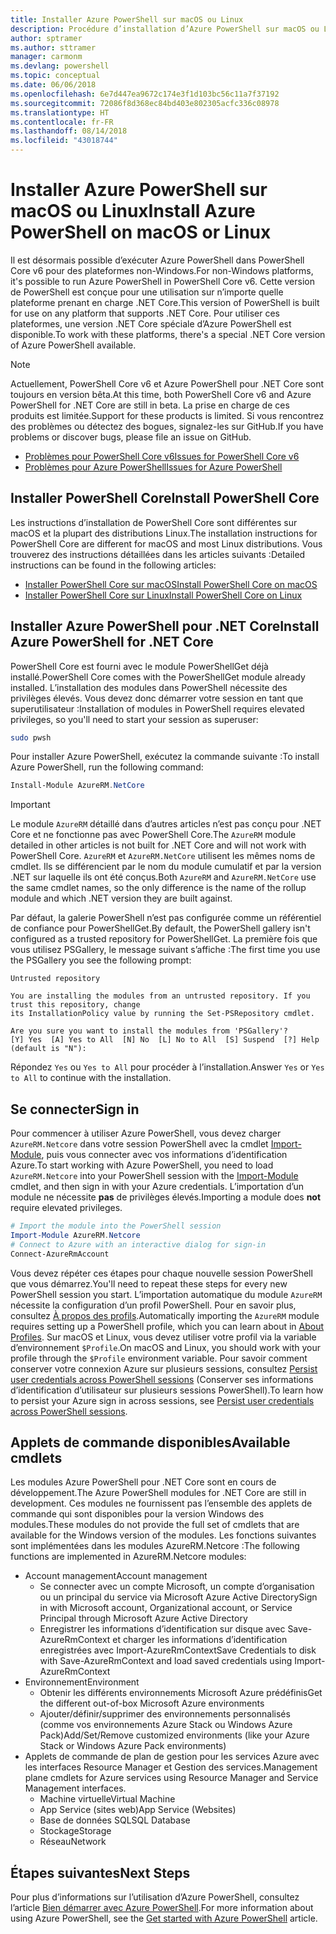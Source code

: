 ```yaml
---
title: Installer Azure PowerShell sur macOS ou Linux
description: Procédure d’installation d’Azure PowerShell sur macOS ou Linux.
author: sptramer
ms.author: sttramer
manager: carmonm
ms.devlang: powershell
ms.topic: conceptual
ms.date: 06/06/2018
ms.openlocfilehash: 6e7d447ea9672c174e3f1d103bc56c11a7f37192
ms.sourcegitcommit: 72086f8d368ec84bd403e802305acfc336c08978
ms.translationtype: HT
ms.contentlocale: fr-FR
ms.lasthandoff: 08/14/2018
ms.locfileid: "43018744"
---
```

# <a name="install-azure-powershell-on-macos-or-linux"></a><span data-ttu-id="fd4b8-103">Installer Azure PowerShell sur macOS ou Linux</span><span class="sxs-lookup"><span data-stu-id="fd4b8-103">Install Azure PowerShell on macOS or Linux</span></span>

<span data-ttu-id="fd4b8-104">Il est désormais possible d’exécuter Azure PowerShell dans PowerShell Core v6 pour des plateformes non-Windows.</span><span class="sxs-lookup"><span data-stu-id="fd4b8-104">For non-Windows platforms, it's possible to run Azure PowerShell in PowerShell Core v6.</span></span> <span data-ttu-id="fd4b8-105">Cette version de PowerShell est conçue pour une utilisation sur n’importe quelle plateforme prenant en charge .NET Core.</span><span class="sxs-lookup"><span data-stu-id="fd4b8-105">This version of PowerShell is built for use on any platform that supports .NET Core.</span></span> <span data-ttu-id="fd4b8-106">Pour utiliser ces plateformes, une version .NET Core spéciale d’Azure PowerShell est disponible.</span><span class="sxs-lookup"><span data-stu-id="fd4b8-106">To work with these platforms, there's a special .NET Core version of Azure PowerShell available.</span></span>

> [!NOTE]
> <span data-ttu-id="fd4b8-107">Actuellement, PowerShell Core v6 et Azure PowerShell pour .NET Core sont toujours en version bêta.</span><span class="sxs-lookup"><span data-stu-id="fd4b8-107">At this time, both PowerShell Core v6 and Azure PowerShell for .NET Core are still in beta.</span></span>
> <span data-ttu-id="fd4b8-108">La prise en charge de ces produits est limitée.</span><span class="sxs-lookup"><span data-stu-id="fd4b8-108">Support for these products is limited.</span></span> <span data-ttu-id="fd4b8-109">Si vous rencontrez des problèmes ou détectez des bogues, signalez-les sur GitHub.</span><span class="sxs-lookup"><span data-stu-id="fd4b8-109">If you have problems or discover bugs, please file an issue on GitHub.</span></span>
>
> * [<span data-ttu-id="fd4b8-110">Problèmes pour PowerShell Core v6</span><span class="sxs-lookup"><span data-stu-id="fd4b8-110">Issues for PowerShell Core v6</span></span>](https://github.com/PowerShell/PowerShell/issues)
> * [<span data-ttu-id="fd4b8-111">Problèmes pour Azure PowerShell</span><span class="sxs-lookup"><span data-stu-id="fd4b8-111">Issues for Azure PowerShell</span></span>](https://github.com/azure/azure-docs-powershell/issues)

## <a name="install-powershell-core"></a><span data-ttu-id="fd4b8-112">Installer PowerShell Core</span><span class="sxs-lookup"><span data-stu-id="fd4b8-112">Install PowerShell Core</span></span>

<span data-ttu-id="fd4b8-113">Les instructions d’installation de PowerShell Core sont différentes sur macOS et la plupart des distributions Linux.</span><span class="sxs-lookup"><span data-stu-id="fd4b8-113">The installation instructions for PowerShell Core are different for macOS and most Linux distributions.</span></span>
<span data-ttu-id="fd4b8-114">Vous trouverez des instructions détaillées dans les articles suivants :</span><span class="sxs-lookup"><span data-stu-id="fd4b8-114">Detailed instructions can be found in the following articles:</span></span>

* [<span data-ttu-id="fd4b8-115">Installer PowerShell Core sur macOS</span><span class="sxs-lookup"><span data-stu-id="fd4b8-115">Install PowerShell Core on macOS</span></span>](/powershell/scripting/setup/installing-powershell-core-on-macos)
* [<span data-ttu-id="fd4b8-116">Installer PowerShell Core sur Linux</span><span class="sxs-lookup"><span data-stu-id="fd4b8-116">Install PowerShell Core on Linux</span></span>](/powershell/scripting/setup/installing-powershell-core-on-linux)

## <a name="install-azure-powershell-for-net-core"></a><span data-ttu-id="fd4b8-117">Installer Azure PowerShell pour .NET Core</span><span class="sxs-lookup"><span data-stu-id="fd4b8-117">Install Azure PowerShell for .NET Core</span></span>

<span data-ttu-id="fd4b8-118">PowerShell Core est fourni avec le module PowerShellGet déjà installé.</span><span class="sxs-lookup"><span data-stu-id="fd4b8-118">PowerShell Core comes with the PowerShellGet module already installed.</span></span> <span data-ttu-id="fd4b8-119">L’installation des modules dans PowerShell nécessite des privilèges élevés. Vous devez donc démarrer votre session en tant que superutilisateur :</span><span class="sxs-lookup"><span data-stu-id="fd4b8-119">Installation of modules in PowerShell requires elevated privileges, so you'll need to start your session as superuser:</span></span>

```bash
sudo pwsh
```

<span data-ttu-id="fd4b8-120">Pour installer Azure PowerShell, exécutez la commande suivante :</span><span class="sxs-lookup"><span data-stu-id="fd4b8-120">To install Azure PowerShell, run the following command:</span></span>

```powershell
Install-Module AzureRM.NetCore
```

> [!IMPORTANT]
> <span data-ttu-id="fd4b8-121">Le module `AzureRM` détaillé dans d’autres articles n’est pas conçu pour .NET Core et ne fonctionne pas avec PowerShell Core.</span><span class="sxs-lookup"><span data-stu-id="fd4b8-121">The `AzureRM` module detailed in other articles is not built for .NET Core and will not work with PowerShell Core.</span></span> <span data-ttu-id="fd4b8-122">`AzureRM` et `AzureRM.NetCore` utilisent les mêmes noms de cmdlet. Ils se différencient par le nom du module cumulatif et par la version .NET sur laquelle ils ont été conçus.</span><span class="sxs-lookup"><span data-stu-id="fd4b8-122">Both `AzureRM` and `AzureRM.NetCore` use the same cmdlet names, so the only difference is the name of the rollup module and which .NET version they are built against.</span></span>

<span data-ttu-id="fd4b8-123">Par défaut, la galerie PowerShell n’est pas configurée comme un référentiel de confiance pour PowerShellGet.</span><span class="sxs-lookup"><span data-stu-id="fd4b8-123">By default, the PowerShell gallery isn't configured as a trusted repository for PowerShellGet.</span></span> <span data-ttu-id="fd4b8-124">La première fois que vous utilisez PSGallery, le message suivant s’affiche :</span><span class="sxs-lookup"><span data-stu-id="fd4b8-124">The first time you use the PSGallery you see the following prompt:</span></span>

```output
Untrusted repository

You are installing the modules from an untrusted repository. If you trust this repository, change
its InstallationPolicy value by running the Set-PSRepository cmdlet.

Are you sure you want to install the modules from 'PSGallery'?
[Y] Yes  [A] Yes to All  [N] No  [L] No to All  [S] Suspend  [?] Help (default is "N"):
```

<span data-ttu-id="fd4b8-125">Répondez `Yes` ou `Yes to All` pour procéder à l’installation.</span><span class="sxs-lookup"><span data-stu-id="fd4b8-125">Answer `Yes` or `Yes to All` to continue with the installation.</span></span>

## <a name="sign-in"></a><span data-ttu-id="fd4b8-126">Se connecter</span><span class="sxs-lookup"><span data-stu-id="fd4b8-126">Sign in</span></span>

<span data-ttu-id="fd4b8-127">Pour commencer à utiliser Azure PowerShell, vous devez charger `AzureRM.Netcore` dans votre session PowerShell avec la cmdlet [Import-Module](/powershell/module/Microsoft.PowerShell.Core/Import-Module), puis vous connecter avec vos informations d’identification Azure.</span><span class="sxs-lookup"><span data-stu-id="fd4b8-127">To start working with Azure PowerShell, you need to load `AzureRM.Netcore` into your PowerShell session with the [Import-Module](/powershell/module/Microsoft.PowerShell.Core/Import-Module) cmdlet, and then sign in with your Azure credentials.</span></span> <span data-ttu-id="fd4b8-128">L’importation d’un module ne nécessite __pas__ de privilèges élevés.</span><span class="sxs-lookup"><span data-stu-id="fd4b8-128">Importing a module does __not__ require elevated privileges.</span></span>

```powershell
# Import the module into the PowerShell session
Import-Module AzureRM.Netcore
# Connect to Azure with an interactive dialog for sign-in
Connect-AzureRmAccount
```

<span data-ttu-id="fd4b8-129">Vous devez répéter ces étapes pour chaque nouvelle session PowerShell que vous démarrez.</span><span class="sxs-lookup"><span data-stu-id="fd4b8-129">You'll need to repeat these steps for every new PowerShell session you start.</span></span> <span data-ttu-id="fd4b8-130">L’importation automatique du module `AzureRM` nécessite la configuration d’un profil PowerShell. Pour en savoir plus, consultez [À propos des profils](/powershell/module/microsoft.powershell.core/about/about_profiles).</span><span class="sxs-lookup"><span data-stu-id="fd4b8-130">Automatically importing the `AzureRM` module requires setting up a PowerShell profile, which you can learn about in [About Profiles](/powershell/module/microsoft.powershell.core/about/about_profiles).</span></span>
<span data-ttu-id="fd4b8-131">Sur macOS et Linux, vous devez utiliser votre profil via la variable d’environnement `$Profile`.</span><span class="sxs-lookup"><span data-stu-id="fd4b8-131">On macOS and Linux, you should work with your profile through the `$Profile` environment variable.</span></span> <span data-ttu-id="fd4b8-132">Pour savoir comment conserver votre connexion Azure sur plusieurs sessions, consultez [Persist user credentials across PowerShell sessions](context-persistence.md) (Conserver ses informations d’identification d’utilisateur sur plusieurs sessions PowerShell).</span><span class="sxs-lookup"><span data-stu-id="fd4b8-132">To learn how to persist your Azure sign in across sessions, see [Persist user credentials across PowerShell sessions](context-persistence.md).</span></span>

## <a name="available-cmdlets"></a><span data-ttu-id="fd4b8-133">Applets de commande disponibles</span><span class="sxs-lookup"><span data-stu-id="fd4b8-133">Available cmdlets</span></span>

<span data-ttu-id="fd4b8-134">Les modules Azure PowerShell pour .NET Core sont en cours de développement.</span><span class="sxs-lookup"><span data-stu-id="fd4b8-134">The Azure PowerShell modules for .NET Core are still in development.</span></span> <span data-ttu-id="fd4b8-135">Ces modules ne fournissent pas l’ensemble des applets de commande qui sont disponibles pour la version Windows des modules.</span><span class="sxs-lookup"><span data-stu-id="fd4b8-135">These modules do not provide the full set of cmdlets that are available for the Windows version of the modules.</span></span> <span data-ttu-id="fd4b8-136">Les fonctions suivantes sont implémentées dans les modules AzureRM.Netcore :</span><span class="sxs-lookup"><span data-stu-id="fd4b8-136">The following functions are implemented in AzureRM.Netcore modules:</span></span>

* <span data-ttu-id="fd4b8-137">Account management</span><span class="sxs-lookup"><span data-stu-id="fd4b8-137">Account management</span></span>
  * <span data-ttu-id="fd4b8-138">Se connecter avec un compte Microsoft, un compte d’organisation ou un principal du service via Microsoft Azure Active Directory</span><span class="sxs-lookup"><span data-stu-id="fd4b8-138">Sign in with Microsoft account, Organizational account, or Service Principal through Microsoft Azure Active Directory</span></span>
  * <span data-ttu-id="fd4b8-139">Enregistrer les informations d’identification sur disque avec Save-AzureRmContext et charger les informations d’identification enregistrées avec Import-AzureRmContext</span><span class="sxs-lookup"><span data-stu-id="fd4b8-139">Save Credentials to disk with Save-AzureRmContext and load saved credentials using Import-AzureRmContext</span></span>
* <span data-ttu-id="fd4b8-140">Environnement</span><span class="sxs-lookup"><span data-stu-id="fd4b8-140">Environment</span></span>
  * <span data-ttu-id="fd4b8-141">Obtenir les différents environnements Microsoft Azure prédéfinis</span><span class="sxs-lookup"><span data-stu-id="fd4b8-141">Get the different out-of-box Microsoft Azure environments</span></span>
  * <span data-ttu-id="fd4b8-142">Ajouter/définir/supprimer des environnements personnalisés (comme vos environnements Azure Stack ou Windows Azure Pack)</span><span class="sxs-lookup"><span data-stu-id="fd4b8-142">Add/Set/Remove customized environments (like your Azure Stack or Windows Azure Pack environments)</span></span>
* <span data-ttu-id="fd4b8-143">Applets de commande de plan de gestion pour les services Azure avec les interfaces Resource Manager et Gestion des services.</span><span class="sxs-lookup"><span data-stu-id="fd4b8-143">Management plane cmdlets for Azure services using Resource Manager and Service Management interfaces.</span></span>
  * <span data-ttu-id="fd4b8-144">Machine virtuelle</span><span class="sxs-lookup"><span data-stu-id="fd4b8-144">Virtual Machine</span></span>
  * <span data-ttu-id="fd4b8-145">App Service (sites web)</span><span class="sxs-lookup"><span data-stu-id="fd4b8-145">App Service (Websites)</span></span>
  * <span data-ttu-id="fd4b8-146">Base de données SQL</span><span class="sxs-lookup"><span data-stu-id="fd4b8-146">SQL Database</span></span>
  * <span data-ttu-id="fd4b8-147">Stockage</span><span class="sxs-lookup"><span data-stu-id="fd4b8-147">Storage</span></span>
  * <span data-ttu-id="fd4b8-148">Réseau</span><span class="sxs-lookup"><span data-stu-id="fd4b8-148">Network</span></span>

## <a name="next-steps"></a><span data-ttu-id="fd4b8-149">Étapes suivantes</span><span class="sxs-lookup"><span data-stu-id="fd4b8-149">Next Steps</span></span>

<span data-ttu-id="fd4b8-150">Pour plus d’informations sur l’utilisation d’Azure PowerShell, consultez l’article [Bien démarrer avec Azure PowerShell](get-started-azureps.md).</span><span class="sxs-lookup"><span data-stu-id="fd4b8-150">For more information about using Azure PowerShell, see the [Get started with Azure PowerShell](get-started-azureps.md) article.</span></span>
